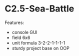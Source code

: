 # C2.5-Sea-Battle
Features:
  * console GUI
  * field 6x6
  * unit formula 3-2-2-1-1-1-1
  * sturdy project base on OOP
